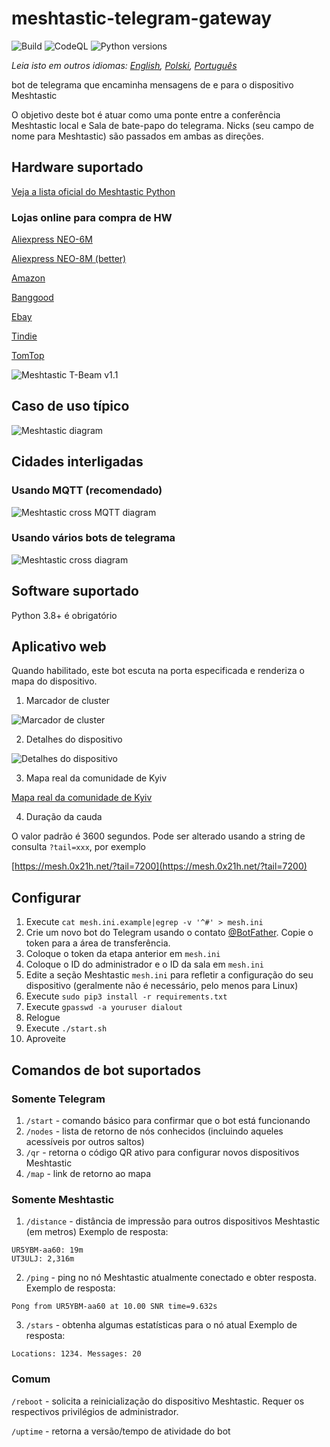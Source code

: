 # meshtastic-telegram-gateway
![Build](https://github.com/tb0hdan/meshtastic-telegram-gateway/actions/workflows/build.yml/badge.svg)
![CodeQL](https://github.com/tb0hdan/meshtastic-telegram-gateway/actions/workflows/codeql-analysis.yml/badge.svg)
![Python versions](https://shields.io/badge/python-3.8%20|%203.9%20|%203.10%20|%203.11%20|%203.12-green)

*Leia isto em outros idiomas: [English](README.md), [Polski](README.pl.md), [Português](README.pt.md)*

bot de telegrama que encaminha mensagens de e para o dispositivo Meshtastic

O objetivo deste bot é atuar como uma ponte entre a conferência Meshtastic local e
Sala de bate-papo do telegrama. Nicks (seu campo de nome para Meshtastic) são passados em ambas as direções.

## Hardware suportado

[Veja a lista oficial do Meshtastic Python](https://github.com/meshtastic/python/blob/master/meshtastic/supported_device.py)

### Lojas online para compra de HW

[Aliexpress NEO-6M](https://www.aliexpress.com/item/4001178678568.html)

[Aliexpress NEO-8M (better)](https://www.aliexpress.com/item/4001287221970.html)

[Amazon](https://www.amazon.com/TTGO-Meshtastic-T-Beam-Bluetooth-Battery/dp/B08GLDQDW1)

[Banggood](https://www.banggood.com/LILYGO-TTGO-Meshtastic-T-Beam-V1_1-ESP32-433-or-915-or-923Mhz-WiFi-Bluetooth-ESP32-GPS-NEO-6M-SMA-18650-Battery-Holder-With-OLED-p-1727472.html)

[Ebay](https://www.ebay.com/itm/353398290066)

[Tindie](https://www.tindie.com/products/lilygo/lilygo-ttgo-t-beam-v11-esp32/)

[TomTop](https://www.tomtop.com/p-e13012-4.html)

![Meshtastic T-Beam v1.1](https://raw.githubusercontent.com/tb0hdan/meshtastic-telegram-gateway/master/doc/img/tbeam_11.jpeg)


## Caso de uso típico

![Meshtastic diagram](https://raw.githubusercontent.com/tb0hdan/meshtastic-telegram-gateway/master/doc/MeshtasticBot.drawio.png)

## Cidades interligadas

### Usando MQTT (recomendado)

![Meshtastic cross MQTT diagram](https://raw.githubusercontent.com/tb0hdan/meshtastic-telegram-gateway/master/doc/MeshtasticBot-cross-mqtt.drawio.png)

### Usando vários bots de telegrama

![Meshtastic cross diagram](https://raw.githubusercontent.com/tb0hdan/meshtastic-telegram-gateway/master/doc/MeshtasticBot-cross.drawio.png)



## Software suportado

Python 3.8+ é obrigatório

## Aplicativo web

Quando habilitado, este bot escuta na porta especificada e renderiza o mapa do dispositivo.

1. Marcador de cluster

![Marcador de cluster](https://raw.githubusercontent.com/tb0hdan/meshtastic-telegram-gateway/master/doc/img/gmaps.png)

2. Detalhes do dispositivo

![Detalhes do dispositivo](https://raw.githubusercontent.com/tb0hdan/meshtastic-telegram-gateway/master/doc/img/gmaps_details.png)

3. Mapa real da comunidade de Kyiv

[Mapa real da comunidade de Kyiv](https://mesh.0x21h.net)

4. Duração da cauda

O valor padrão é 3600 segundos. Pode ser alterado usando a string de consulta `?tail=xxx`, por exemplo

[https://mesh.0x21h.net/?tail=7200](https://mesh.0x21h.net/?tail=7200)


## Configurar

1. Execute `cat mesh.ini.example|egrep -v '^#' > mesh.ini`
2. Crie um novo bot do Telegram usando o contato [@BotFather](https://t.me/BotFather). Copie o token para a 
área de transferência.
3. Coloque o token da etapa anterior em `mesh.ini`
4. Coloque o ID do administrador e o ID da sala em `mesh.ini`
5. Edite a seção Meshtastic `mesh.ini` para refletir a configuração do seu dispositivo (geralmente não é 
necessário, pelo menos para Linux)
6. Execute `sudo pip3 install -r requirements.txt`
7. Execute `gpasswd -a youruser dialout`
8. Relogue
9. Execute `./start.sh`
10. Aproveite

## Comandos de bot suportados

### Somente Telegram

1. `/start` - comando básico para confirmar que o bot está funcionando
2. `/nodes` - lista de retorno de nós conhecidos (incluindo aqueles acessíveis por outros saltos)
3. `/qr` - retorna o código QR ativo para configurar novos dispositivos Meshtastic
4. `/map` - link de retorno ao mapa

### Somente Meshtastic

1. `/distance` - distância de impressão para outros dispositivos Meshtastic (em metros)
Exemplo de resposta:

```
UR5YBM-aa60: 19m
UT3ULJ: 2,316m
```

2. `/ping` - ping no nó Meshtastic atualmente conectado e obter resposta.
Exemplo de resposta:

```
Pong from UR5YBM-aa60 at 10.00 SNR time=9.632s
```

3. `/stars` - obtenha algumas estatísticas para o nó atual
Exemplo de resposta:

```
Locations: 1234. Messages: 20
```

### Comum

`/reboot` - solicita a reinicialização do dispositivo Meshtastic. Requer os respectivos privilégios de 
administrador.

`/uptime` - retorna a versão/tempo de atividade do bot

